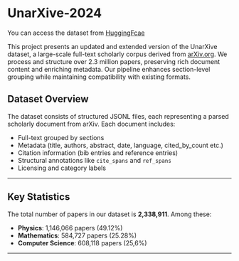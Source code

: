 # UnarXive-2024

You can access the dataset from [HuggingFcae](https://huggingface.co/datasets/ines-besrour/unarxive_2024) 

This project presents an updated and extended version of the UnarXive dataset, a large-scale full-text scholarly corpus derived from [arXiv.org](https://arxiv.org). We process and structure over 2.3 million papers, preserving rich document content and enriching metadata. Our pipeline enhances section-level grouping while maintaining compatibility with existing formats.

## Dataset Overview

The dataset consists of structured JSONL files, each representing a parsed scholarly document from arXiv. Each document includes:

- Full-text grouped by sections
- Metadata (title, authors, abstract, date, language, cited_by_count etc.)
- Citation information (bib entries and reference entries)
- Structural annotations like `cite_spans` and `ref_spans`
- Licensing and category labels
---

## Key Statistics

The total number of papers in our dataset is **2,338,911**.
Among these:
- **Physics**: 1,146,066 papers (49.12%)
- **Mathematics**: 584,727 papers (25.28%)
- **Computer Science**: 608,118 papers (25,6%)
---

